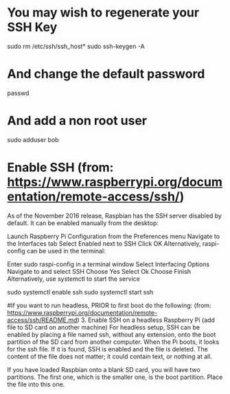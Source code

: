 # You may wish to regenerate your SSH Key
sudo rm /etc/ssh/ssh_host*
sudo ssh-keygen -A

# And change the default password
passwd

# And add a non root user
sudo adduser bob

# Enable SSH (from: https://www.raspberrypi.org/documentation/remote-access/ssh/)
As of the November 2016 release, Raspbian has the SSH server disabled by default. It can be enabled manually from the desktop:

Launch Raspberry Pi Configuration from the Preferences menu
Navigate to the Interfaces tab
Select Enabled next to SSH
Click OK
Alternatively, raspi-config can be used in the terminal:

Enter sudo raspi-config in a terminal window
Select Interfacing Options
Navigate to and select SSH
Choose Yes
Select Ok
Choose Finish
Alternatively, use systemctl to start the service

sudo systemctl enable ssh
sudo systemctl start ssh

#If you want to run headless, PRIOR to first boot do the following: (from: https://www.raspberrypi.org/documentation/remote-access/ssh/README.md)
3. Enable SSH on a headless Raspberry Pi (add file to SD card on another machine)
For headless setup, SSH can be enabled by placing a file named ssh, without any extension, onto the boot partition of the SD 
card from another computer. When the Pi boots, it looks for the ssh file. If it is found, SSH is enabled and the file is deleted. 
The content of the file does not matter; it could contain text, or nothing at all.

If you have loaded Raspbian onto a blank SD card, you will have two partitions. The first one, which is the smaller one, is the boot 
partition. Place the file into this one.
